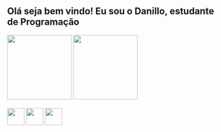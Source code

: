 ## Olá seja bem vindo! Eu sou o Danillo, estudante de Programação

<div>
    <img height="150em" src="https://github-readme-stats-ten-gilt.vercel.app/api?username=danillo99&show_icons=true&theme=tokyonight&count_private=true">
    <img height="150em" src="https://github-readme-stats-ten-gilt.vercel.app/api/top-langs/?username=danillo99&layout=compact&theme=tokyonight">
</div>
<br>


<div>

<img height="40" width="40" src="https://cdn.jsdelivr.net/gh/devicons/devicon@latest/icons/csharp/csharp-original.svg" />
<img height="40" width="40" src="https://cdn.jsdelivr.net/gh/devicons/devicon@latest/icons/dot-net/dot-net-plain.svg" />
<img height="40" width="40" src="https://cdn.jsdelivr.net/gh/devicons/devicon/icons/javascript/javascript-original.svg" />


</div>
